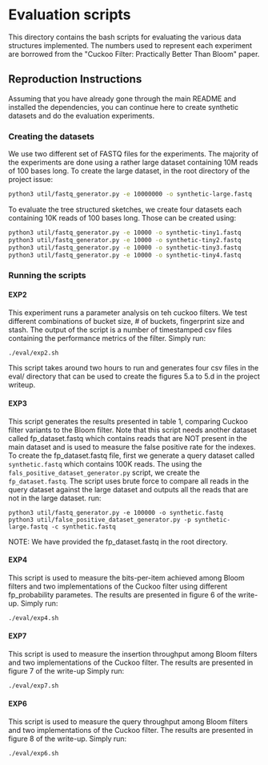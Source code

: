# Evaluation scripts

This directory contains the bash scripts for evaluating the various data structures implemented.
The numbers used to represent each experiment are borrowed from the "Cuckoo Filter: Practically Better Than Bloom" paper.

## Reproduction Instructions

Assuming that you have already gone through the main README and installed the dependencies, you can continue here to create synthetic datasets and do the evaluation experiments.

### Creating the datasets

We use two different set of FASTQ files for the experiments. The majority of the experiments are done using  a rather large dataset containing 10M reads of 100 bases long. 
To create the large dataset, in the root directory of the project issue:

```bash
python3 util/fastq_generator.py -e 10000000 -o synthetic-large.fastq
```

To evaluate the tree structured sketches, we create four datasets each containing 10K reads of 100 bases long. Those can be created using:

```bash
python3 util/fastq_generator.py -e 10000 -o synthetic-tiny1.fastq
python3 util/fastq_generator.py -e 10000 -o synthetic-tiny2.fastq
python3 util/fastq_generator.py -e 10000 -o synthetic-tiny3.fastq
python3 util/fastq_generator.py -e 10000 -o synthetic-tiny4.fastq
```

### Running the scripts

#### EXP2
This experiment runs a parameter analysis on teh cuckoo filters. We test different combinations of bucket size, # of buckets, fingerprint size and stash. The output of the script is a number of timestamped csv files containing the performance metrics of the filter. Simply run:

```bash
./eval/exp2.sh
```
This script takes around two hours to run and generates four csv files in the eval/ directory that can be used to create the figures 5.a to 5.d in the project writeup.

#### EXP3
This script generates the results presented in table 1, comparing Cuckoo filter variants to the Bloom filter. Note that this script needs another dataset called fp_dataset.fastq which contains reads that are NOT present in the main dataset and is used to measure the false positive rate for the indexes.
To create the fp_dataset.fastq file, first we generate a query dataset called `synthetic.fastq` which contains 100K reads. The using the `fals_positive_dataset_generator.py` script, we create the `fp_dataset.fastq`. The script uses brute force to compare all reads in the query dataset against the large dataset and outputs all the reads that are not in the large dataset. run:

```
python3 util/fastq_generator.py -e 100000 -o synthetic.fastq
python3 util/false_positive_dataset_generator.py -p synthetic-large.fastq -c synthetic.fastq
```

NOTE: We have provided the fp_dataset.fastq in the root directory.

#### EXP4

This script is used to measure the bits-per-item achieved among Bloom filters and two implementations of the Cuckoo filter using different fp_probability parametes. The results are presented in figure 6 of the write-up. Simply run:

```bash
./eval/exp4.sh
```

#### EXP7

This script is used to measure the insertion throughput among Bloom filters and two implementations of the Cuckoo filter. The results are presented in figure 7 of the write-up Simply run:

```bash
./eval/exp7.sh
```

#### EXP6

This script is used to measure the query throughput among Bloom filters and two implementations of the Cuckoo filter. The results are presented in figure 8 of the write-up. Simply run:

```bash
./eval/exp6.sh
```
